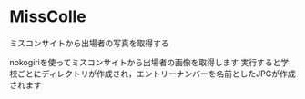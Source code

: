 # MissColle
ミスコンサイトから出場者の写真を取得する

nokogiriを使ってミスコンサイトから出場者の画像を取得します
実行すると学校ごとにディレクトリが作成され，エントリーナンバーを名前としたJPGが作成されます
